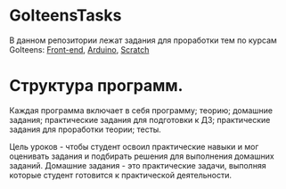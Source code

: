 # GoIteensTasks
В данном репозитории лежат задания для проработки тем по курсам GoIteens: <a href = "https://github.com/mikh-maksi/GoIteensTasks/tree/master/FE/">Front-end</a>, <a href = "https://github.com/mikh-maksi/GoIteensTasks/tree/master/Arduino">Arduino</a>, <a href = "https://github.com/mikh-maksi/GoIteensTasks/tree/master/Scratch">Scratch</a>
# Структура программ.
Каждая программа включает в себя программу; теорию; домашние задания; практические задания для подготовки к ДЗ; практические задания для проработки теории; тесты.

Цель уроков - чтобы студент освоил практические навыки и мог оценивать задания и подбирать решения для выполнения домашних заданий. Домашние задания - это практические задачи, выполняя которые студент готовится к практической деятельности.
